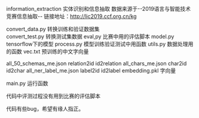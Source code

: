 information_extraction
实体识别和信息抽取 数据来源于--2019语言与智能技术竞赛信息抽取-- 链接地址：http://lic2019.ccf.org.cn/kg

convert_data.py  转换训练和验证数据集  
convert_test.py  转换测试集数据
eval,py   比赛中用的评估脚本
model.py   tensorflow下的模型
process.py  模型训练验证测试中用函数
utils.py    数据处理用的函数
vec.txt     预训练的中文字向量

all_50_schemas_me.json    relation2id id2relation
all_chars_me.json         char2id id2char
all_ner_label_me.json      label2id id2label
embedding.pkl            字向量
  

main.py   运行函数


代码中评测过程没有用到比赛的评估脚本

代码有些bug，希望有缘人指正。